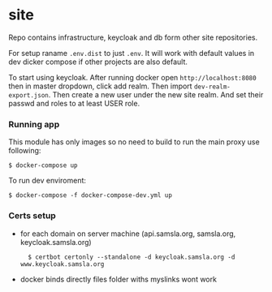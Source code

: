 # site

Repo contains infrastructure, keycloak and db form other site repositories.

For setup raname `.env.dist` to just `.env`. It will work with default values in dev dicker compose if other projects are also default.

To start using keycloak. After running docker open `http://localhost:8080` then in master dropdown, click add realm. Then import `dev-realm-export.json`. Then create a new user under the new site realm. And set their passwd and roles to at least USER role.

### Running app

This module has only images so no need to build to run the main proxy use following:

    $ docker-compose up

To run dev enviroment:

    $ docker-compose -f docker-compose-dev.yml up

### Certs setup

- for each domain on server machine (api.samsla.org, samsla.org, keycloak.samsla.org)

        $ certbot certonly --standalone -d keycloak.samsla.org -d www.keycloak.samsla.org

- docker binds directly files folder withs myslinks wont work
